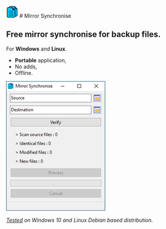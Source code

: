 
![logo](https://github.com/HelloWorldFR/MirrorSynchronise/blob/main/MirrorSynchronise_LogoSmall.png) # Mirror Synchronise
## Free mirror synchronise for backup files.

For **Windows** and **Linux**.

* **Portable** application,<br>
* No adds,
* Offline.

![Mirror Synchronise](https://github.com/HelloWorldFR/MirrorSynchronise/blob/main/MirrorSynchronise_Screenshot.png)

_<ins>Tested</ins> on Windows 10 and Linux Debian based distribution._

